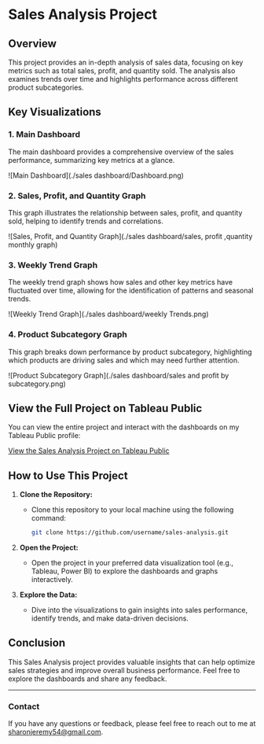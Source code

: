 # Sales Analysis Project

## Overview

This project provides an in-depth analysis of sales data, focusing on key metrics such as total sales, profit, and quantity sold. The analysis also examines trends over time and highlights performance across different product subcategories.

## Key Visualizations

### 1. Main Dashboard

The main dashboard provides a comprehensive overview of the sales performance, summarizing key metrics at a glance.

![Main Dashboard](./sales dashboard/Dashboard.png)

### 2. Sales, Profit, and Quantity Graph

This graph illustrates the relationship between sales, profit, and quantity sold, helping to identify trends and correlations.

![Sales, Profit, and Quantity Graph](./sales dashboard/sales, profit ,quantity monthly graph)

### 3. Weekly Trend Graph

The weekly trend graph shows how sales and other key metrics have fluctuated over time, allowing for the identification of patterns and seasonal trends.

![Weekly Trend Graph](./sales dashboard/weekly Trends.png)

### 4. Product Subcategory Graph

This graph breaks down performance by product subcategory, highlighting which products are driving sales and which may need further attention.

![Product Subcategory Graph](./sales dashboard/sales and profit by subcategory.png)

## View the Full Project on Tableau Public

You can view the entire project and interact with the dashboards on my Tableau Public profile:

[View the Sales Analysis Project on Tableau Public](https://public.tableau.com/app/profile/sharon.ndubai/viz/Book1_17198959442160/Dashboard1?publish=yes)

## How to Use This Project

1. **Clone the Repository:**
   - Clone this repository to your local machine using the following command:
     ```bash
     git clone https://github.com/username/sales-analysis.git
     ```

2. **Open the Project:**
   - Open the project in your preferred data visualization tool (e.g., Tableau, Power BI) to explore the dashboards and graphs interactively.

3. **Explore the Data:**
   - Dive into the visualizations to gain insights into sales performance, identify trends, and make data-driven decisions.

## Conclusion

This Sales Analysis project provides valuable insights that can help optimize sales strategies and improve overall business performance. Feel free to explore the dashboards and share any feedback.

---

### Contact

If you have any questions or feedback, please feel free to reach out to me at [sharonjeremy54@gmail.com](mailto:sharonjeremy54@gmail.com).